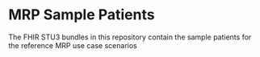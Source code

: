 # MRP Sample Patients

The FHIR STU3 bundles in this repository contain the sample patients for the reference MRP use case scenarios
